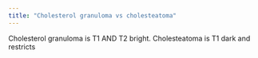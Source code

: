 ```yaml
---
title: "Cholesterol granuloma vs cholesteatoma"
---
```

Cholesterol granuloma is T1 AND T2 bright. Cholesteatoma is T1 dark and restricts

